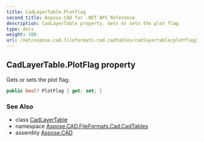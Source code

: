 ```yaml
---
title: CadLayerTable.PlotFlag
second_title: Aspose.CAD for .NET API Reference
description: CadLayerTable property. Gets or sets the plot flag
type: docs
weight: 100
url: /net/aspose.cad.fileformats.cad.cadtables/cadlayertable/plotflag/
---
```

## CadLayerTable.PlotFlag property

Gets or sets the plot flag.

```csharp
public bool? PlotFlag { get; set; }
```

### See Also

* class [CadLayerTable](../)
* namespace [Aspose.CAD.FileFormats.Cad.CadTables](../../../aspose.cad.fileformats.cad.cadtables/)
* assembly [Aspose.CAD](../../../)


